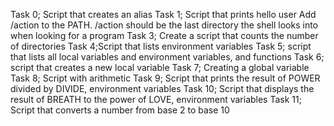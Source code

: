 Task 0; Script that creates an alias
Task 1; Script that prints hello user
Add /action to the PATH. /action should be the last directory the shell looks into when looking for a program
Task 3; Create a script that counts the number of directories
Task 4;Script that lists environment variables
Task 5; script that lists all local variables and environment variables, and functions
Task 6; script that creates a new local variable
Task 7; Creating a global variable
Task 8; Script with arithmetic
Task 9; Script that prints the result of POWER divided by DIVIDE, environment variables
Task 10; Script that displays the result of BREATH to the power of LOVE, environment variables
Task 11; Script that converts a number from base 2 to base 10
